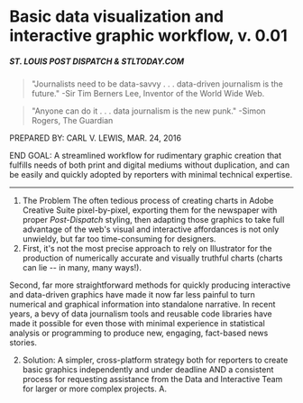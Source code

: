 # Basic data visualization and interactive graphic workflow, v. 0.01
##### ST. LOUIS POST DISPATCH & STLTODAY.COM

>  "Journalists need to be data-savvy . . . data-driven journalism is the future." -Sir Tim Berners Lee, Inventor of the World Wide Web.

> "Anyone can do it . . . data journalism is the new punk." -Simon Rogers, The Guardian</p>

PREPARED BY: CARL V. LEWIS, MAR. 24, 2016


END GOAL: A streamlined workflow for rudimentary graphic creation that fulfills needs of both print and digital mediums without duplication, and can be easily and quickly adopted by reporters with minimal technical expertise.

---


1. The Problem
The often tedious process of creating charts in Adobe Creative Suite pixel-by-pixel, exporting them for the newspaper with proper *Post-Dispatch* styling, then adapting those graphics to take full advantage of the web's visual and interactive affordances is not only unwieldy, but far too time-consuming for designers.
2. First, it's not the most precise approach to rely on Illustrator for the production of numerically accurate and visually truthful charts (charts can lie -- in many, many ways!).



Second, far more straightforward methods for quickly producing interactive and data-driven graphics have made it now far less painful to turn numerical and graphical information into standalone narrative. In recent years, a bevy of data journalism tools and reusable code libraries have made it possible for even those with minimal experience in statistical analysis or programming to produce new, engaging, fact-based news stories.


2. Solution:
A simpler, cross-platform strategy both for reporters to create basic graphics independently and under deadline AND a consistent process for requesting assistance from the Data and Interactive Team for larger or more complex projects.
A.
